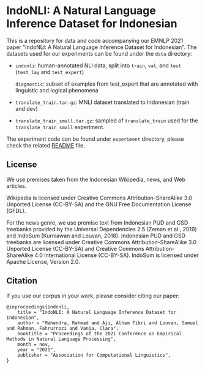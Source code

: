 # IndoNLI: A Natural Language Inference Dataset for Indonesian

This is a repository for data and code accompanying our EMNLP 2021 paper "IndoNLI: A Natural Language Inference Dataset for Indonesian". The datasets used for our experiments can be found under the `data` directory:
- `indonli`: human-annotated NLI data, split into `train`, `val`, and `test` (`test_lay` and `test_expert`)

   `diagnostic`: subset of examples from test_expert that are annotated with linguistic and logical phenomena
- `translate_train.tar.gz`: MNLI dataset translated to Indonesian (train and dev)
- `translate_train_small.tar.gz`: sampled of `translate_train` used for the `translate_train_small` experiment.

The experiment code can be found under `experiment` directory, please check the related [README](https://github.com/ir-nlp-csui/indonli/blob/main/experiments/README.md) file.


## License

We use premises taken from the Indonesian Wikipedia, news, and Web articles. 

Wikipedia is licensed under Creative Commons Attribution-ShareAlike 3.0 Unported License (CC-BY-SA) and the GNU Free Documentation License (GFDL).

For the news genre, we use premise text from Indonesian PUD and GSD treebanks provided by the Universal Dependencies 2.5 (Zeman et al., 2019) and IndoSum (Kurniawan and Louvan, 2018). Indonesian PUD and GSD treebanks are licensed under Creative Commons Attribution-ShareAlike 3.0 Unported License (CC-BY-SA) and Creative Commons Attribution-ShareAlike 4.0 International License (CC-BY-SA). IndoSum is licensed under Apache License, Version 2.0.


## Citation

If you use our corpus in your work, please consider citing our paper:
```
@inproceedings{indonli,
    title = "IndoNLI: A Natural Language Inference Dataset for Indonesian",
    author = "Mahendra, Rahmad and Aji, Alham Fikri and Louvan, Samuel and Rahman, Fahrurrozi and Vania, Clara",
    booktitle = "Proceedings of the 2021 Conference on Empirical Methods in Natural Language Processing",
    month = nov,
    year = "2021",
    publisher = "Association for Computational Linguistics",
}
```


